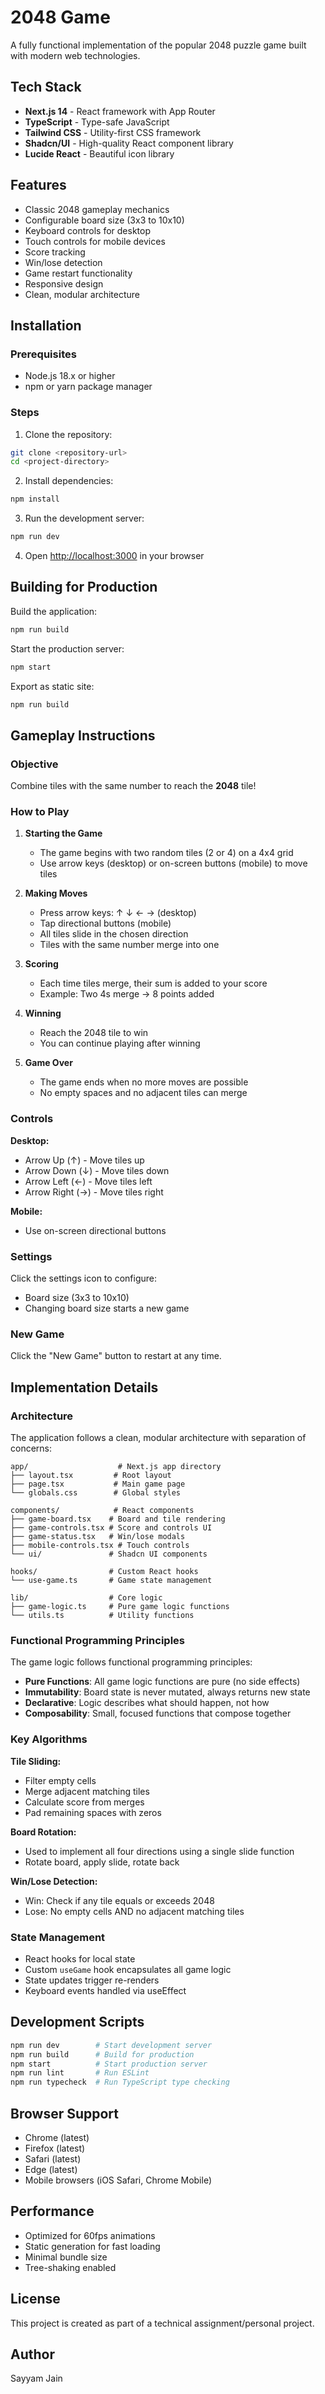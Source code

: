 # 2048 Game

A fully functional implementation of the popular 2048 puzzle game built with modern web technologies.

## Tech Stack

- **Next.js 14** - React framework with App Router
- **TypeScript** - Type-safe JavaScript
- **Tailwind CSS** - Utility-first CSS framework
- **Shadcn/UI** - High-quality React component library
- **Lucide React** - Beautiful icon library

## Features

- Classic 2048 gameplay mechanics
- Configurable board size (3x3 to 10x10)
- Keyboard controls for desktop
- Touch controls for mobile devices
- Score tracking
- Win/lose detection
- Game restart functionality
- Responsive design
- Clean, modular architecture

## Installation

### Prerequisites

- Node.js 18.x or higher
- npm or yarn package manager

### Steps

1. Clone the repository:
```bash
git clone <repository-url>
cd <project-directory>
```

2. Install dependencies:
```bash
npm install
```

3. Run the development server:
```bash
npm run dev
```

4. Open [http://localhost:3000](http://localhost:3000) in your browser

## Building for Production

Build the application:
```bash
npm run build
```

Start the production server:
```bash
npm start
```

Export as static site:
```bash
npm run build
```

## Gameplay Instructions

### Objective

Combine tiles with the same number to reach the **2048** tile!

### How to Play

1. **Starting the Game**
   - The game begins with two random tiles (2 or 4) on a 4x4 grid
   - Use arrow keys (desktop) or on-screen buttons (mobile) to move tiles

2. **Making Moves**
   - Press arrow keys: ↑ ↓ ← → (desktop)
   - Tap directional buttons (mobile)
   - All tiles slide in the chosen direction
   - Tiles with the same number merge into one

3. **Scoring**
   - Each time tiles merge, their sum is added to your score
   - Example: Two 4s merge → 8 points added

4. **Winning**
   - Reach the 2048 tile to win
   - You can continue playing after winning

5. **Game Over**
   - The game ends when no more moves are possible
   - No empty spaces and no adjacent tiles can merge

### Controls

**Desktop:**
- Arrow Up (↑) - Move tiles up
- Arrow Down (↓) - Move tiles down
- Arrow Left (←) - Move tiles left
- Arrow Right (→) - Move tiles right

**Mobile:**
- Use on-screen directional buttons

### Settings

Click the settings icon to configure:
- Board size (3x3 to 10x10)
- Changing board size starts a new game

### New Game

Click the "New Game" button to restart at any time.

## Implementation Details

### Architecture

The application follows a clean, modular architecture with separation of concerns:

```
app/                    # Next.js app directory
├── layout.tsx         # Root layout
├── page.tsx           # Main game page
└── globals.css        # Global styles

components/            # React components
├── game-board.tsx    # Board and tile rendering
├── game-controls.tsx # Score and controls UI
├── game-status.tsx   # Win/lose modals
├── mobile-controls.tsx # Touch controls
└── ui/               # Shadcn UI components

hooks/                # Custom React hooks
└── use-game.ts       # Game state management

lib/                  # Core logic
├── game-logic.ts     # Pure game logic functions
└── utils.ts          # Utility functions
```

### Functional Programming Principles

The game logic follows functional programming principles:

- **Pure Functions**: All game logic functions are pure (no side effects)
- **Immutability**: Board state is never mutated, always returns new state
- **Declarative**: Logic describes what should happen, not how
- **Composability**: Small, focused functions that compose together

### Key Algorithms

**Tile Sliding:**
- Filter empty cells
- Merge adjacent matching tiles
- Calculate score from merges
- Pad remaining spaces with zeros

**Board Rotation:**
- Used to implement all four directions using a single slide function
- Rotate board, apply slide, rotate back

**Win/Lose Detection:**
- Win: Check if any tile equals or exceeds 2048
- Lose: No empty cells AND no adjacent matching tiles

### State Management

- React hooks for local state
- Custom `useGame` hook encapsulates all game logic
- State updates trigger re-renders
- Keyboard events handled via useEffect

## Development Scripts

```bash
npm run dev        # Start development server
npm run build      # Build for production
npm start          # Start production server
npm run lint       # Run ESLint
npm run typecheck  # Run TypeScript type checking
```

## Browser Support

- Chrome (latest)
- Firefox (latest)
- Safari (latest)
- Edge (latest)
- Mobile browsers (iOS Safari, Chrome Mobile)

## Performance

- Optimized for 60fps animations
- Static generation for fast loading
- Minimal bundle size
- Tree-shaking enabled

## License
This project is created as part of a technical assignment/personal project.

## Author
Sayyam Jain
